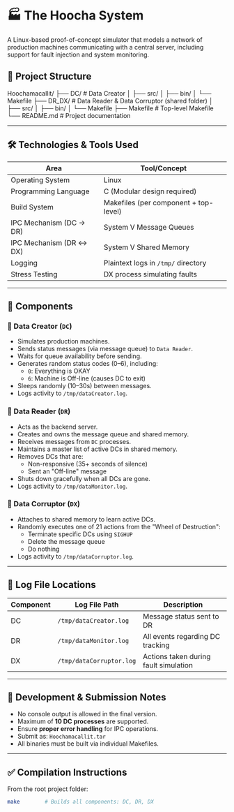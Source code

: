 # 🏭 The Hoocha System

A Linux-based proof-of-concept simulator that models a network of production machines communicating with a central server, including support for fault injection and system monitoring.

## 📁 Project Structure

Hoochamacallit/
├── DC/               # Data Creator
│   ├── src/
│   ├── bin/
│   └── Makefile
├── DR_DX/            # Data Reader & Data Corruptor (shared folder)
│   ├── src/
│   ├── bin/
│   └── Makefile
├── Makefile          # Top-level Makefile
└── README.md         # Project documentation

---

## 🛠️ Technologies & Tools Used

| Area                     | Tool/Concept                         |
|--------------------------|--------------------------------------|
| Operating System         | Linux                                |
| Programming Language     | C (Modular design required)          |
| Build System             | Makefiles (per component + top-level)|
| IPC Mechanism (DC → DR)  | System V Message Queues              |
| IPC Mechanism (DR ↔ DX)  | System V Shared Memory               |
| Logging                  | Plaintext logs in `/tmp/` directory  |
| Stress Testing           | DX process simulating faults         |

---

## 🧱 Components

### 🔹 Data Creator (`DC`)
- Simulates production machines.
- Sends status messages (via message queue) to `Data Reader`.
- Waits for queue availability before sending.
- Generates random status codes (0–6), including:
  - `0`: Everything is OKAY
  - `6`: Machine is Off-line (causes DC to exit)
- Sleeps randomly (10–30s) between messages.
- Logs activity to `/tmp/dataCreator.log`.

### 🔹 Data Reader (`DR`)
- Acts as the backend server.
- Creates and owns the message queue and shared memory.
- Receives messages from `DC` processes.
- Maintains a master list of active DCs in shared memory.
- Removes DCs that are:
  - Non-responsive (35+ seconds of silence)
  - Sent an "Off-line" message
- Shuts down gracefully when all DCs are gone.
- Logs activity to `/tmp/dataMonitor.log`.

### 🔹 Data Corruptor (`DX`)
- Attaches to shared memory to learn active DCs.
- Randomly executes one of 21 actions from the "Wheel of Destruction":
  - Terminate specific DCs using `SIGHUP`
  - Delete the message queue
  - Do nothing
- Logs activity to `/tmp/dataCorruptor.log`.

---

## 📄 Log File Locations

| Component | Log File Path            | Description                            |
|-----------|--------------------------|----------------------------------------|
| DC        | `/tmp/dataCreator.log`   | Message status sent to DR              |
| DR        | `/tmp/dataMonitor.log`   | All events regarding DC tracking       |
| DX        | `/tmp/dataCorruptor.log` | Actions taken during fault simulation  |

---

## 🧪 Development & Submission Notes

- No console output is allowed in the final version.
- Maximum of **10 DC processes** are supported.
- Ensure **proper error handling** for IPC operations.
- Submit as: `Hoochamacallit.tar`
- All binaries must be built via individual Makefiles.

---

## ✅ Compilation Instructions

From the root project folder:

```bash
make        # Builds all components: DC, DR, DX
